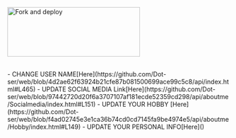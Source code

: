 <a href="https://github.com/raganork-ind/whatsapp-bot/fork"><img align="center" src="https://i.imgur.com/rM1IC4u.png" alt="Fork and deploy" height="112" width="300" /></a>
<div>
  <br>- CHANGE USER NAME[Here](https://github.com/Dot-ser/web/blob/4d2ae62f63924b21cfe87b081500699ace99c5c8/api/index.html#L465)
- UPDATE SOCIAL MEDIA Link[Here](https://github.com/Dot-ser/web/blob/97442720d20f6a3707107af181ecde52359cd298/api/aboutme/Socialmedia/index.html#L151)
- UPDATE YOUR HOBBY [Here](https://github.com/Dot-ser/web/blob/f4ad02745e3e1ca36b74cd0cd7145fa9be4974e5/api/aboutme/Hobby/index.html#L149)
- UPDATE YOUR PERSONAL INFO[Here]()
